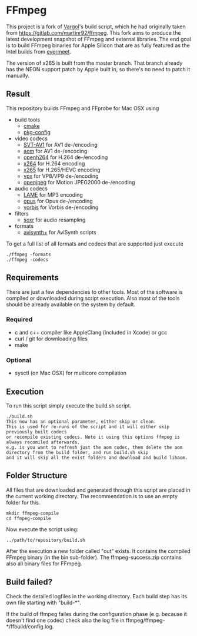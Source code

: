 # FFmpeg
This project is a fork of [Vargol](https://github.com/Vargol/ffmpeg-apple-arm64-build)'s build script, which he had originally taken from https://gitlab.com/martinr92/ffmpeg. This fork aims to produce the latest development snapshot of FFmpeg and external libraries. The end goal is to build FFmpeg binaries for Apple Silicon that are as fully featured as the Intel builds from [evermeet](https://evermeet.cx/ffmpeg/).

The version of x265 is built from the master branch. That branch already has the NEON support patch by Apple built in, so there's no need to patch it manually.

## Result
This repository builds FFmpeg and FFprobe for Mac OSX using
- build tools
    - [cmake](https://cmake.org/)
    - [pkg-config](https://www.freedesktop.org/wiki/Software/pkg-config/)
- video codecs
    - [SVT-AV1](https://github.com/AOMediaCodec/SVT-AV1) for AV1 de-/encoding
    - [aom](https://aomedia.org/) for AV1 de-/encoding
    - [openh264](https://www.openh264.org/) for H.264 de-/encoding
    - [x264](http://www.videolan.org/developers/x264.html) for H.264 encoding
    - [x265](http://x265.org/) for H.265/HEVC encoding
    - [vpx](https://www.webmproject.org/) for VP8/VP9 de-/encoding
    - [openjpeg](https://openjpeg.org/) for Motion JPEG2000 de-/encoding
- audio codecs
    - [LAME](http://lame.sourceforge.net/) for MP3 encoding
    - [opus](https://opus-codec.org/) for Opus de-/encoding
    - [vorbis](https://www.xiph.org) for Vorbis de-/encoding
- filters
    - [soxr](https://sourceforge.net/projects/soxr/) for audio resampling
- formats
    - [avisynth+](https://github.com/AviSynth/AviSynthPlus) for AviSynth scripts

To get a full list of all formats and codecs that are supported just execute
```
./ffmpeg -formats
./ffmpeg -codecs
```

## Requirements
There are just a few dependencies to other tools. Most of the software is compiled or downloaded during script execution. Also most of the tools should be already available on the system by default.

### Required
- c and c++ compiler like AppleClang (included in Xcode) or gcc
- curl / git for downloading files
- make

### Optional
- sysctl (on Mac OSX) for multicore compilation

## Execution
To run this script simply execute the build.sh script.
```
./build.sh
This now has an optional parameter, either skip or clean.
This is used for re-runs of the script and it will either skip previously built codecs
or recompile existing codecs. Note it using this options ffmpeg is always recomiled afterwards.
e.g. is you want to refresh just the aom codec, them delete the aom directory from the build folder, and run build.sh skip
and it will skip all the exist folders and download and build libaom.

```

## Folder Structure
All files that are downloaded and generated through this script are placed in the current working directory. The recommendation is to use an empty folder for this.
```
mkdir ffmpeg-compile
cd ffmpeg-compile
```

Now execute the script using:
```
../path/to/repository/build.sh
```

After the execution a new folder called "out" exists. It contains the compiled FFmpeg binary (in the bin sub-folder).
The ffmpeg-success.zip contains also all binary files for FFmpeg.

## Build failed?
Check the detailed logfiles in the working directory. Each build step has its own file starting with "build-*".

If the build of ffmpeg failes during the configuration phase (e.g. because it doesn't find one codec) check also the log file in ffmpeg/ffmpeg-*/ffbuild/config.log.
